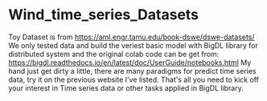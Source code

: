 # Wind_time_series_Datasets
Toy Dataset is from  https://aml.engr.tamu.edu/book-dswe/dswe-datasets/ 
We only tested data and build the veriest basic model with BigDL library for distributed system and the original colab code can be get from: https://bigdl.readthedocs.io/en/latest/doc/UserGuide/notebooks.html
My hand just get dirty a little, there are many paradigms for predict time series data, try it on the previous website I've listed. That's all you need to kick off your interest in Time series data or other tasks applied in BigDL library.
